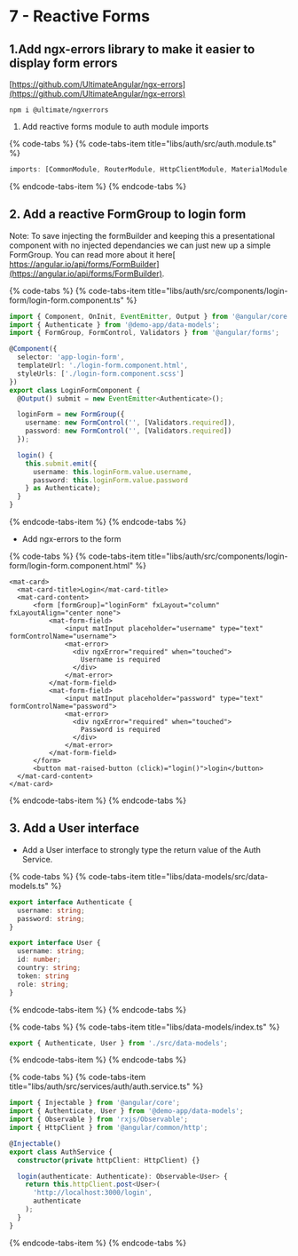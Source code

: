 # 7 - Reactive Forms

## 1.Add ngx-errors library to make it easier to display form errors

[https://github.com/UltimateAngular/ngx-errors](https://github.com/UltimateAngular/ngx-errors)

```text
npm i @ultimate/ngxerrors
```

1. Add reactive forms module to auth module imports

{% code-tabs %}
{% code-tabs-item title="libs/auth/src/auth.module.ts" %}
```typescript
imports: [CommonModule, RouterModule, HttpClientModule, MaterialModule, ReactiveFormsModule],
```
{% endcode-tabs-item %}
{% endcode-tabs %}

## 2. Add a reactive FormGroup to login form

Note: To save injecting the formBuilder and keeping this a presentational component with no injected dependancies we can just new up a simple FormGroup. You can read more about it here[ https://angular.io/api/forms/FormBuilder](https://angular.io/api/forms/FormBuilder).

{% code-tabs %}
{% code-tabs-item title="libs/auth/src/components/login-form/login-form.component.ts" %}
```typescript
import { Component, OnInit, EventEmitter, Output } from '@angular/core';
import { Authenticate } from '@demo-app/data-models';
import { FormGroup, FormControl, Validators } from '@angular/forms';

@Component({
  selector: 'app-login-form',
  templateUrl: './login-form.component.html',
  styleUrls: ['./login-form.component.scss']
})
export class LoginFormComponent {
  @Output() submit = new EventEmitter<Authenticate>();

  loginForm = new FormGroup({
    username: new FormControl('', [Validators.required]),
    password: new FormControl('', [Validators.required])
  });

  login() {
    this.submit.emit({
      username: this.loginForm.value.username,
      password: this.loginForm.value.password
    } as Authenticate);
  }
}
```
{% endcode-tabs-item %}
{% endcode-tabs %}

* Add ngx-errors to the form

{% code-tabs %}
{% code-tabs-item title="libs/auth/src/components/login-form/login-form.component.html" %}
```markup
<mat-card>
  <mat-card-title>Login</mat-card-title>
  <mat-card-content>
      <form [formGroup]="loginForm" fxLayout="column" fxLayoutAlign="center none">
          <mat-form-field>
              <input matInput placeholder="username" type="text" formControlName="username">
              <mat-error>
                <div ngxError="required" when="touched">
                  Username is required
                </div>
              </mat-error>
          </mat-form-field>
          <mat-form-field>
              <input matInput placeholder="password" type="text" formControlName="password">
              <mat-error>
                <div ngxError="required" when="touched">
                  Password is required
                </div>
              </mat-error>
          </mat-form-field>
      </form>
      <button mat-raised-button (click)="login()">login</button>
  </mat-card-content>
</mat-card>
```
{% endcode-tabs-item %}
{% endcode-tabs %}

## 3. Add a User interface

* Add a User interface to strongly type the return value of the Auth Service.

{% code-tabs %}
{% code-tabs-item title="libs/data-models/src/data-models.ts" %}
```typescript
export interface Authenticate {
  username: string;
  password: string;
}

export interface User {
  username: string;
  id: number;
  country: string;
  token: string
  role: string;
}
```
{% endcode-tabs-item %}
{% endcode-tabs %}

{% code-tabs %}
{% code-tabs-item title="libs/data-models/index.ts" %}
```typescript
export { Authenticate, User } from './src/data-models';
```
{% endcode-tabs-item %}
{% endcode-tabs %}

{% code-tabs %}
{% code-tabs-item title="libs/auth/src/services/auth/auth.service.ts" %}
```typescript
import { Injectable } from '@angular/core';
import { Authenticate, User } from '@demo-app/data-models';
import { Observable } from 'rxjs/Observable';
import { HttpClient } from '@angular/common/http';

@Injectable()
export class AuthService {
  constructor(private httpClient: HttpClient) {}

  login(authenticate: Authenticate): Observable<User> {
    return this.httpClient.post<User>(
      'http://localhost:3000/login',
      authenticate
    );
  }
}
```
{% endcode-tabs-item %}
{% endcode-tabs %}

